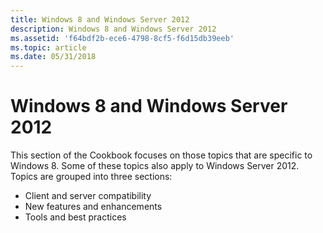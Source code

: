```yaml
---
title: Windows 8 and Windows Server 2012
description: Windows 8 and Windows Server 2012
ms.assetid: 'f64bdf2b-ece6-4798-8cf5-f6d15db39eeb'
ms.topic: article
ms.date: 05/31/2018
---
```


# Windows 8 and Windows Server 2012

This section of the Cookbook focuses on those topics that are specific to Windows 8. Some of these topics also apply to Windows Server 2012. Topics are grouped into three sections:

-   Client and server compatibility
-   New features and enhancements
-   Tools and best practices

 

 




